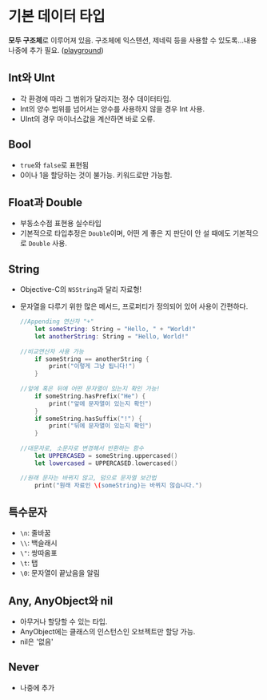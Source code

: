 # 기본 데이터 타입
**모두 구조체**로 이루어져 있음. 구조체에 익스텐션, 제네릭 등을 사용할 수 있도록...내용 나중에 추가 필요.
([playground](2_BasicDataTypes.playground))

## Int와 UInt
- 각 환경에 따라 그 범위가 달라지는 정수 데이터타입. 
- Int의 양수 범위를 넘어서는 양수를 사용하지 않을 경우 Int 사용.
- UInt의 경우 마이너스값을 계산하면 바로 오류.

## Bool
- `true`와 `false`로 표현됨
- 0이나 1을 할당하는 것이 불가능. 키워드로만 가능함.

## Float과 Double
- 부동소수점 표현용 실수타입
- 기본적으로 타입추정은 `Double`이며, 어떤 게 좋은 지 판단이 안 설 때에도 기본적으로 `Double` 사용.

## String
- Objective-C의 `NSString`과 달리 자료형!
- 문자열을 다루기 위한 많은 메서드, 프로퍼티가 정의되어 있어 사용이 간편하다.
	
	```swift
	//Appending 연산자 "+"
	    let someString: String = "Hello, " + "World!"
	    let anotherString: String = "Hello, World!"
	    
	//비교연산자 사용 가능
	    if someString == anotherString {
	        print("이렇게 그냥 됩니다!")
	    }
	    
	//앞에 혹은 뒤에 어떤 문자열이 있는지 확인 가능!
	    if someString.hasPrefix("He") {
	        print("앞에 문자열이 있는지 확인")
	    }
	    if someString.hasSuffix("!") {
	        print("뒤에 문자열이 있는지 확인")
	    }
	    
	//대문자로, 소문자로 변경해서 반환하는 함수
	    let UPPERCASED = someString.uppercased()
	    let lowercased = UPPERCASED.lowercased()
	
	//원래 문자는 바뀌지 않고, 덤으로 문자열 보간법
	    print("원래 자료인 \(someString)는 바뀌지 않습니다.")
	
	```
	
## 특수문자
- `\n`: 줄바꿈
- `\\`: 백슬래시
- `\"`: 쌍따옴표
- `\t`: 탭
- `\0`: 문자열이 끝났음을 알림

## Any, AnyObject와 nil
- 아무거나 할당할 수 있는 타입.
- AnyObject에는 클래스의 인스턴스인 오브젝트만 할당 가능.
- nil은 '없음'

## Never
- 나중에 추가

